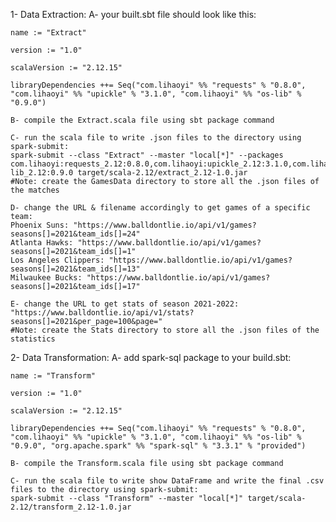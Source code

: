 1- Data Extraction: 
    A- your built.sbt file should look like this:

    name := "Extract"

    version := "1.0"

    scalaVersion := "2.12.15"

    libraryDependencies ++= Seq("com.lihaoyi" %% "requests" % "0.8.0", "com.lihaoyi" %% "upickle" % "3.1.0", "com.lihaoyi" %% "os-lib" % "0.9.0")

    B- compile the Extract.scala file using sbt package command

    C- run the scala file to write .json files to the directory using spark-submit: 
    spark-submit --class "Extract" --master "local[*]" --packages com.lihaoyi:requests_2.12:0.8.0,com.lihaoyi:upickle_2.12:3.1.0,com.lihaoyi:os-lib_2.12:0.9.0 target/scala-2.12/extract_2.12-1.0.jar
    #Note: create the GamesData directory to store all the .json files of the matches

    D- change the URL & filename accordingly to get games of a specific team: 
    Phoenix Suns: "https://www.balldontlie.io/api/v1/games?seasons[]=2021&team_ids[]=24"
    Atlanta Hawks: "https://www.balldontlie.io/api/v1/games?seasons[]=2021&team_ids[]=1"
    Los Angeles Clippers: "https://www.balldontlie.io/api/v1/games?seasons[]=2021&team_ids[]=13"
    Milwaukee Bucks: "https://www.balldontlie.io/api/v1/games?seasons[]=2021&team_ids[]=17"

    E- change the URL to get stats of season 2021-2022:
    "https://www.balldontlie.io/api/v1/stats?seasons[]=2021&per_page=100&page=" 
    #Note: create the Stats directory to store all the .json files of the statistics
    
2- Data Transformation: 
   A- add spark-sql package to your build.sbt: 

    name := "Transform"
    
    version := "1.0"
    
    scalaVersion := "2.12.15"
    
    libraryDependencies ++= Seq("com.lihaoyi" %% "requests" % "0.8.0", "com.lihaoyi" %% "upickle" % "3.1.0", "com.lihaoyi" %% "os-lib" % "0.9.0", "org.apache.spark" %% "spark-sql" % "3.3.1" % "provided")

    B- compile the Transform.scala file using sbt package command

    C- run the scala file to write show DataFrame and write the final .csv files to the directory using spark-submit: 
    spark-submit --class "Transform" --master "local[*]" target/scala-2.12/transform_2.12-1.0.jar